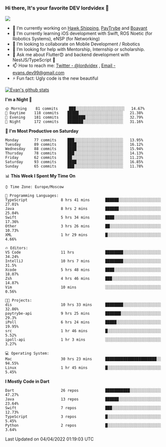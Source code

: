 ### Hi there, It's your favorite DEV lordvidex 👋
<img src="https://komarev.com/ghpvc/?username=lordvidex&label=Views&color=blue&style=plastic" />
<!--
**lordvidex/lordvidex** is a ✨ _special_ ✨ repository because its `README.md` (this file) appears on your GitHub profile.
Here are some ideas to get you started:
-->

- 🔭 I’m currently working on [Hawk Shipping](https://hawkshipping.com), [PayTrybe](https://www.paytrybe.com) and [Boayant](https://www.github.com/boayant-dev)
- 🌱 I’m currently learning iOS development with Swift, ROS Noetic (for Robotics Systems), eNSP (for Networking)
- 👯 I’m looking to collaborate on Mobile Development / Robotics
- 🤔 I’m looking for help with Mentorship, Internship or scholarship.
- 💬 Ask me about Flutter😍 and backend development with NestJS/TypeScript 🔮
- 📫 How to reach me: [Twitter - @lordvidex](https://twitter.com/lordvidex) , [Email - evans.dev99@gmail.com](mailto:evans.dev99@gmail.com?body=Hello%20Evans,)
- ⚡ Fun fact: Ugly code is the new beautiful 

<div>
<!-- <a href="https://github.com/lordvidex">
  <img src="https://github-readme-stats.vercel.app/api/top-langs/?username=lordvidex&theme=light" />
</a>    -->
<!-- [![Top Langs](https://github-readme-stats.vercel.app/api/top-langs/?username=lordvidex)](https://github.com/lordvidex/)  -->

<a href="https://github.com/lordvidex">
 <img src="https://github-readme-stats.vercel.app/api?username=lordvidex&show_icons=true&theme=light&line_height=27" alt="Evan's github stats"/>
</a>
</div>


<!--
  <a href="https://github.com/iampawan/FlutterExampleApps">
    <img align="center" src="https://github-readme-stats.vercel.app/api/pin/?username=iampawan&repo=FlutterExampleApps&theme=light" />

  </a>
  <a href="https://github.com/iampawan/VelocityX">
   <img align="center" src="https://github-readme-stats.vercel.app/api/pin/?username=iampawan&repo=VelocityX&theme=light" />
  </a>
-->
<!--START_SECTION:waka-->
**I'm a Night 🦉** 

```text
🌞 Morning    81 commits     ███░░░░░░░░░░░░░░░░░░░░░░   14.67% 
🌆 Daytime    118 commits    █████░░░░░░░░░░░░░░░░░░░░   21.38% 
🌃 Evening    181 commits    ████████░░░░░░░░░░░░░░░░░   32.79% 
🌙 Night      172 commits    ███████░░░░░░░░░░░░░░░░░░   31.16%

```
📅 **I'm Most Productive on Saturday** 

```text
Monday       77 commits     ███░░░░░░░░░░░░░░░░░░░░░░   13.95% 
Tuesday      89 commits     ████░░░░░░░░░░░░░░░░░░░░░   16.12% 
Wednesday    88 commits     ████░░░░░░░░░░░░░░░░░░░░░   15.94% 
Thursday     78 commits     ███░░░░░░░░░░░░░░░░░░░░░░   14.13% 
Friday       62 commits     ██░░░░░░░░░░░░░░░░░░░░░░░   11.23% 
Saturday     93 commits     ████░░░░░░░░░░░░░░░░░░░░░   16.85% 
Sunday       65 commits     ███░░░░░░░░░░░░░░░░░░░░░░   11.78%

```


📊 **This Week I Spent My Time On** 

```text
⌚︎ Time Zone: Europe/Moscow

💬 Programming Languages: 
TypeScript               8 hrs 41 mins       ██████░░░░░░░░░░░░░░░░░░░   27.01% 
Java                     8 hrs 2 mins        ██████░░░░░░░░░░░░░░░░░░░   25.04% 
Swift                    5 hrs 34 mins       ████░░░░░░░░░░░░░░░░░░░░░   17.36% 
Other                    3 hrs 26 mins       ██░░░░░░░░░░░░░░░░░░░░░░░   10.73% 
XML                      1 hr 29 mins        █░░░░░░░░░░░░░░░░░░░░░░░░   4.66%

🔥 Editors: 
VS Code                  11 hrs              ████████░░░░░░░░░░░░░░░░░   34.24% 
IntelliJ                 10 hrs 7 mins       ████████░░░░░░░░░░░░░░░░░   31.5% 
Xcode                    5 hrs 48 mins       ████░░░░░░░░░░░░░░░░░░░░░   18.07% 
Zsh                      4 hrs 46 mins       ███░░░░░░░░░░░░░░░░░░░░░░   14.87% 
Vim                      10 mins             ░░░░░░░░░░░░░░░░░░░░░░░░░   0.56%

🐱‍💻 Projects: 
dis                      10 hrs 33 mins      ████████░░░░░░░░░░░░░░░░░   32.86% 
paytrybe-api             9 hrs 25 mins       ███████░░░░░░░░░░░░░░░░░░   29.3% 
iPoll                    6 hrs 24 mins       █████░░░░░░░░░░░░░░░░░░░░   19.95% 
src                      1 hr 46 mins        █░░░░░░░░░░░░░░░░░░░░░░░░   5.52% 
ipoll-api                1 hr 3 mins         ░░░░░░░░░░░░░░░░░░░░░░░░░   3.27%

💻 Operating System: 
Mac                      30 hrs 23 mins      ███████████████████████░░   94.55% 
Linux                    1 hr 45 mins        █░░░░░░░░░░░░░░░░░░░░░░░░   5.45%

```

**I Mostly Code in Dart** 

```text
Dart                     26 repos            ███████████░░░░░░░░░░░░░░   47.27% 
Java                     13 repos            ██████░░░░░░░░░░░░░░░░░░░   23.64% 
Swift                    7 repos             ███░░░░░░░░░░░░░░░░░░░░░░   12.73% 
TypeScript               3 repos             █░░░░░░░░░░░░░░░░░░░░░░░░   5.45% 
Python                   2 repos             █░░░░░░░░░░░░░░░░░░░░░░░░   3.64%

```



 Last Updated on 04/04/2022 01:19:03 UTC
<!--END_SECTION:waka-->
